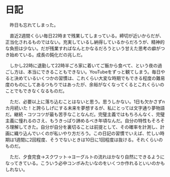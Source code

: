 # 日記

　昨日も忘れてしまった。

　直近2週間くらい毎日22時まで残業してしまっている。締切が近いからだが、正当化されるものではない。充実しているし納得しているからだろうが、精神的な負担は少ない。だが残業すればなんとかなるだろうという甘えた思考の癖がつき始めている。成長の鈍化だの兆しだ。

　しかし22時に退勤して22時半ごろ家に着いてご飯から食べて、という夜の過ごし方は、本当にできることもできない。YouTubeをずっと観てしまう。毎日やると決めているいくつかの習慣は、これくらい大変な時期でもできる程度の難易度のものにしてあるつもりではあったが、余裕がなくなってくるとこれくらいのことでもできなくなるものだ。

　ただ、必要以上に落ち込むことはないと思う。思うしかない。1日も欠かさずnカ月続いた！と誇らしげにする未来を夢想するが、私にとっては文字通り夢物語だ。継続・コツコツが最も苦手なことなんだ。完璧主義ではもちろんなく、完璧主義に憧れるのさえ、もうきっぱり諦めるべき年頃なんだ。自分の特性もそろそろ理解してきた。自分が自分を裏切ることは前提として、その確率を計測し、計画に織り込んでいくのが私いやり方だろう。この日記の習慣でいえば、忙しい時期は1週間に2回程度、そうでないときは10日に1回程度は抜ける。それくらいのものだ。

　ただ、夕食完食→スクワット→ヨーグルトの流れはかなり自然にできるようになってきている。こういう必中コンボみたいなのをいくつか作れるといいのかもしれない。
